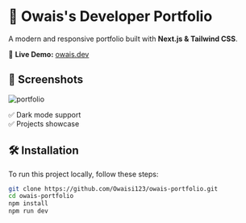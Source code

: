 # 🚀 Owais's Developer Portfolio  

A modern and responsive portfolio built with **Next.js & Tailwind CSS**.  

🔗 **Live Demo:** [owais.dev](https://portfolio-188.vercel.app/)  

## 📸 Screenshots  
 ![portfolio](https://github.com/user-attachments/assets/39c8202f-647f-4b72-ab8e-c30365562571)

✅ Dark mode support  
✅ Projects showcase  

## 🛠️ Installation  
To run this project locally, follow these steps:  

```bash
git clone https://github.com/Owaisi123/owais-portfolio.git
cd owais-portfolio
npm install
npm run dev
